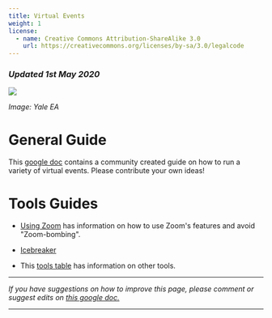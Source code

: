 ```yaml
---
title: Virtual Events
weight: 1
license:
  - name: Creative Commons Attribution-ShareAlike 3.0
    url: https://creativecommons.org/licenses/by-sa/3.0/legalcode
---
```

### _Updated 1st May 2020_

<p class="large_image_wrapper">
 <img src="/img/virtualmeetup.png" />
</p>

_Image: Yale EA_

# General Guide 
This <a target="_blank" href="https://docs.google.com/document/d/1d6ttrngMBeVevvJmWhEEIQfp0mNrrOlwT6tr0WUHcsU/edit">google doc</a> contains a community created guide on how to run a variety of virtual events. Please contribute your own ideas! 

# Tools Guides

* <a target="_blank" href="https://docs.google.com/document/d/1JpR1ENuGgpUfiN4cc6ZfTkF_SKwzjaOn_VxpOQumHxE/edit#">Using Zoom</a> has information on how to use Zoom's features and avoid "Zoom-bombing".

* <a target="_blank" href="https://docs.google.com/document/d/1kQ-4pkun5oY9wyzTQ90-HHRCf4wtumZ37HyyWO0zbqo/edit">Icebreaker</a>

* This <a target="_blank" href="https://docs.google.com/document/d/1d6ttrngMBeVevvJmWhEEIQfp0mNrrOlwT6tr0WUHcsU/edit#heading=h.ox204xs3uer8">tools table</a> has information on other tools. 

<hr>

_If you have suggestions on how to improve this page, please comment or suggest edits on_ <a target="_blank" href="https://docs.google.com/document/d/1Eb5pBCKiRvn3WQQeqrwP1ih0gOqWrvY_iC1LjbjSAuQ">_this google doc._</a>

<hr>



